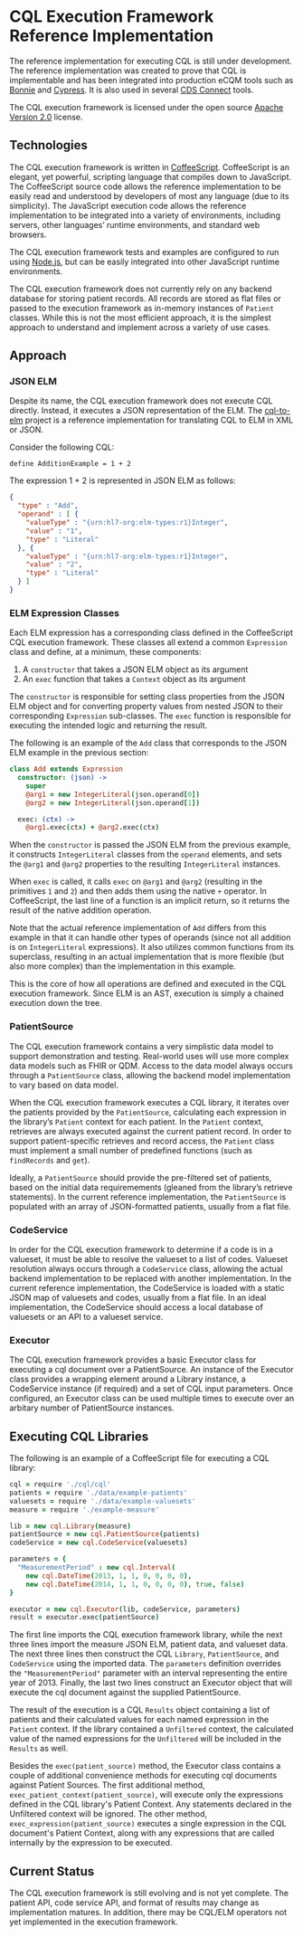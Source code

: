 CQL Execution Framework Reference Implementation
================================================

The reference implementation for executing CQL is still under development. The reference implementation was created to prove that CQL is implementable and has been integrated into production eCQM tools such as [Bonnie](https://bonnie.healthit.gov/) and [Cypress](https://cypress.healthit.gov/). It is also used in several [CDS Connect](https://cds.ahrq.gov/cdsconnect) tools.

The CQL execution framework is licensed under the open source [Apache Version 2.0](../../../LICENSE) license.

Technologies
------------

The CQL execution framework is written in [CoffeeScript](http://coffeescript.org/). CoffeeScript is an elegant, yet powerful, scripting language that compiles down to JavaScript. The CoffeeScript source code allows the reference implementation to be easily read and understood by developers of most any language (due to its simplicity). The JavaScript execution code allows the reference implementation to be integrated into a variety of environments, including servers, other languages’ runtime environments, and standard web browsers.

The CQL execution framework tests and examples are configured to run using [Node.js](http://nodejs.org/), but can be easily integrated into other JavaScript runtime environments.

The CQL execution framework does not currently rely on any backend database for storing patient records. All records are stored as flat files or passed to the execution framework as in-memory instances of `Patient` classes. While this is not the most efficient approach, it is the simplest approach to understand and implement across a variety of use cases.

Approach
--------

### JSON ELM

Despite its name, the CQL execution framework does not execute CQL directly. Instead, it executes a JSON representation of the ELM. The [cql-to-elm](https://github.com/cqframework/clinical_quality_language/tree/master/Src/java/cql-to-elm) project is a reference implementation for translating CQL to ELM in XML or JSON.

Consider the following CQL:

```
define AdditionExample = 1 + 2
```

The expression 1 + 2 is represented in JSON ELM as follows:

```json
{
  "type" : "Add",
  "operand" : [ {
    "valueType" : "{urn:hl7-org:elm-types:r1}Integer",
    "value" : "1",
    "type" : "Literal"
  }, {
    "valueType" : "{urn:hl7-org:elm-types:r1}Integer",
    "value" : "2",
    "type" : "Literal"
  } ]
}
```

### ELM Expression Classes

Each ELM expression has a corresponding class defined in the CoffeeScript CQL execution framework. These classes all extend a common `Expression` class and define, at a minimum, these components:

1.	A `constructor` that takes a JSON ELM object as its argument
2.	An `exec` function that takes a `Context` object as its argument

The `constructor` is responsible for setting class properties from the JSON ELM object and for converting property values from nested JSON to their corresponding `Expression` sub-classes. The `exec` function is responsible for executing the intended logic and returning the result.

The following is an example of the `Add` class that corresponds to the JSON ELM example in the previous section:

```coffee
class Add extends Expression
  constructor: (json) ->
    super
    @arg1 = new IntegerLiteral(json.operand[0])
    @arg2 = new IntegerLiteral(json.operand[1])

  exec: (ctx) ->
    @arg1.exec(ctx) + @arg2.exec(ctx)
```

When the `constructor` is passed the JSON ELM from the previous example, it constructs `IntegerLiteral` classes from the `operand` elements, and sets the `@arg1` and `@arg2` properties to the resulting `IntegerLiteral` instances.

When `exec` is called, it calls `exec` on `@arg1` and `@arg2` (resulting in the primitives `1` and `2`) and then adds them using the native `+` operator. In CoffeeScript, the last line of a function is an implicit return, so it returns the result of the native addition operation.

Note that the actual reference implementation of `Add` differs from this example in that it can handle other types of operands (since not all addition is on `IntegerLiteral` expressions). It also utilizes common functions from its superclass, resulting in an actual implementation that is more flexible (but also more complex) than the implementation in this example.

This is the core of how all operations are defined and executed in the CQL execution framework. Since ELM is an AST, execution is simply a chained execution down the tree.

### PatientSource

The CQL execution framework contains a very simplistic data model to support demonstration and testing. Real-world uses will use more complex data models such as FHIR or QDM.  Access to the data model always occurs through a `PatientSource` class, allowing the backend model implementation to vary based on data model.

When the CQL execution framework executes a CQL library, it iterates over the patients provided by the `PatientSource`, calculating each expression in the library’s `Patient` context for each patient. In the `Patient` context, retrieves are always executed against the current patient record. In order to support patient-specific retrieves and record access, the `Patient` class must implement a small number of predefined functions (such as `findRecords` and `get`).

Ideally, a `PatientSource` should provide the pre-filtered set of patients, based on the initial data requiremements (gleaned from the library’s retrieve statements). In the current reference implementation, the `PatientSource` is populated with an array of JSON-formatted patients, usually from a flat file.

### CodeService

In order for the CQL execution framework to determine if a code is in a valueset, it must be able to resolve the valueset to a list of codes. Valueset resolution always occurs through a `CodeService` class, allowing the actual backend implementation to be replaced with another implementation. In the current reference implementation, the CodeService is loaded with a static JSON map of valuesets and codes, usually from a flat file. In an ideal implementation, the CodeService should access a local database of valuesets or an API to a valueset service.

### Executor

The CQL execution framework provides a basic Executor class for executing a cql document over a PatientSource. An instance of the Executor class provides a wrapping element around a Library instance, a CodeService instance (if required) and a set of CQL input parameters. Once configured, an Executor class can be used multiple times to execute over an arbitary number of PatientSource instances.

Executing CQL Libraries
-----------------------

The following is an example of a CoffeeScript file for executing a CQL library:

```coffee
cql = require './cql/cql'
patients = require './data/example-patients'
valuesets = require './data/example-valuesets'
measure = require './example-measure'

lib = new cql.Library(measure)
patientSource = new cql.PatientSource(patients)
codeService = new cql.CodeService(valuesets)

parameters = {
  "MeasurementPeriod" : new cql.Interval(
    new cql.DateTime(2013, 1, 1, 0, 0, 0, 0),
    new cql.DateTime(2014, 1, 1, 0, 0, 0, 0), true, false)
}

executor = new cql.Executor(lib, codeService, parameters)
result = executor.exec(patientSource)
```

The first line imports the CQL execution framework library, while the next three lines import the measure JSON ELM, patient data, and valueset data. The next three lines then construct the CQL `Library`, `PatientSource`, and `CodeService` using the imported data. The `parameters` definition overrides the `"MeasurementPeriod"` parameter with an interval representing the entire year of 2013. Finally, the last two lines construct an Executor object that will execute the cql document against the supplied PatientSource.

The result of the execution is a CQL `Results` object containing a list of patients and their calculated values for each named expression in the `Patient` context. If the library contained a `Unfiltered` context, the calculated value of the named expressions for the `Unfiltered` will be included in the `Results` as well.

Besides the `exec(patient_source)` method, the Executor class contains a couple of additional convenience methods for executing cql documents against Patient Sources. The first additional method, `exec_patient_context(patient_source)`, will execute only the expressions defined in the CQL library's Patient Context. Any statements declared in the Unfiltered context will be ignored. The other method, `exec_expression(patient_source)` executes a single expression in the CQL document's Patient Context, along with any expressions that are called internally by the expression to be executed.

Current Status
--------------

The CQL execution framework is still evolving and is not yet complete. The patient API, code service API, and format of results may change as implementation matures. In addition, there may be CQL/ELM operators not yet implemented in the execution framework.
